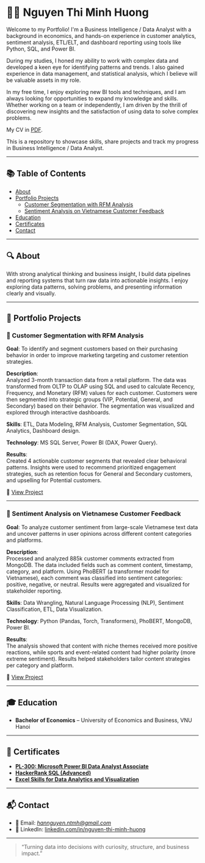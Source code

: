 
# 👩‍💻 Nguyen Thi Minh Huong

Welcome to my Portfolio! I'm a Business Intelligence / Data Analyst with a background in economics, and hands-on experience in customer analytics, sentiment analysis, ETL/ELT, and dashboard reporting using tools like Python, SQL, and Power BI.

During my studies, I honed my ability to work with complex data and developed a keen eye for identifying patterns and trends. I also gained experience in data management, and statistical analysis, which I believe will be valuable assets in my role.

In my free time, I enjoy exploring new BI tools and techniques, and I am always looking for opportunities to expand my knowledge and skills. Whether working on a team or independently, I am driven by the thrill of discovering new insights and the satisfaction of using data to solve complex problems.

My CV in [PDF](https://github.com/ntmh12/portfolio-bi/blob/main/Nguyen%20Thi%20Minh%20Huong%20-%20CV.pdf).

This is a repository to showcase skills, share projects and track my progress in Business Intelligence / Data Analyst.

---

## 📚 Table of Contents

- [About](#-about)  
- [Portfolio Projects](#-portfolio-projects)  
  - [Customer Segmentation with RFM Analysis](#-customer-segmentation-with-rfm-analysis)  
  - [Sentiment Analysis on Vietnamese Customer Feedback](#-sentiment-analysis-on-vietnamese-customer-feedback)  
- [Education](#-education)  
- [Certificates](#-certificates)  
- [Contact](#-contact)

---

## 🔍 About

With strong analytical thinking and business insight, I build data pipelines and reporting systems that turn raw data into actionable insights. I enjoy exploring data patterns, solving problems, and presenting information clearly and visually.

---

## 📂 Portfolio Projects

### 🎯 Customer Segmentation with RFM Analysis  
**Goal**: To identify and segment customers based on their purchasing behavior in order to improve marketing targeting and customer retention strategies.

**Description**:  
Analyzed 3-month transaction data from a retail platform. The data was transformed from OLTP to OLAP using SQL and used to calculate Recency, Frequency, and Monetary (RFM) values for each customer. Customers were then segmented into strategic groups (VIP, Potential, General, and Secondary) based on their behavior. The segmentation was visualized and explored through interactive dashboards.

**Skills**: ETL, Data Modeling, RFM Analysis, Customer Segmentation, SQL Analytics, Dashboard design.

**Technology**: MS SQL Server, Power BI (DAX, Power Query).

**Results**:  
Created 4 actionable customer segments that revealed clear behavioral patterns. Insights were used to recommend prioritized engagement strategies, such as retention focus for General and Secondary customers, and upselling for Potential customers.

🔗 [View Project](https://github.com/ntmh12/customer-segmentation)

---

### 💬 Sentiment Analysis on Vietnamese Customer Feedback  
**Goal**: To analyze customer sentiment from large-scale Vietnamese text data and uncover patterns in user opinions across different content categories and platforms.

**Description**:  
Processed and analyzed 885k customer comments extracted from MongoDB. The data included fields such as comment content, timestamp, category, and platform. Using PhoBERT (a transformer model for Vietnamese), each comment was classified into sentiment categories: positive, negative, or neutral. Results were aggregated and visualized for stakeholder reporting.

**Skills**: Data Wrangling, Natural Language Processing (NLP), Sentiment Classification, ETL, Data Visualization.

**Technology**: Python (Pandas, Torch, Transformers), PhoBERT, MongoDB, Power BI.

**Results**:  
The analysis showed that content with niche themes received more positive reactions, while sports and event-related content had higher polarity (more extreme sentiment). Results helped stakeholders tailor content strategies per category and platform.

🔗 [View Project](https://github.com/ntmh12/sentiment-analysis)

---

## 🎓 Education

- **Bachelor of Economics** – University of Economics and Business, VNU Hanoi

---

## 📜 Certificates

- **[PL-300: Microsoft Power BI Data Analyst Associate](https://learn.microsoft.com/en-us/users/huong-ntmh/credentials/57a155fa7cffb5c6)**
- **[HackerRank SQL (Advanced)](https://www.hackerrank.com/certificates/7bf7a43f1eb0)**
- **[Excel Skills for Data Analytics and Visualization](https://www.coursera.org/account/accomplishments/specialization/DXXS73ADBWQH?utm_source=link&utm_medium=certificate&utm_content=cert_image&utm_campaign=sharing_cta&utm_product=s12n)**

---

## 📬 Contact

- 📧 Email: *hannguyen.ntmh@gmail.com*  
- 💼 LinkedIn: [linkedin.com/in/nguyen-thi-minh-huong](https://www.linkedin.com/in/nguyen-thi-minh-huong/)

---

> “Turning data into decisions with curiosity, structure, and business impact.”
